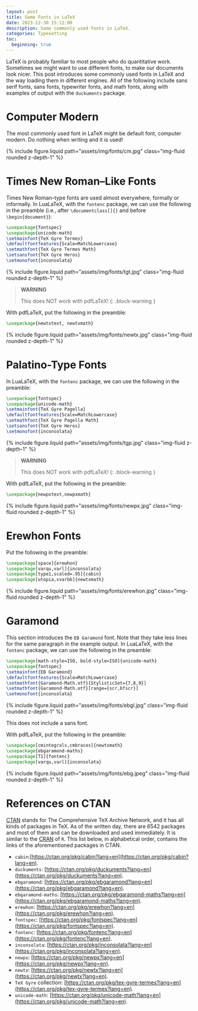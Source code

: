 ```yaml
---
layout: post
title: Some Fonts in LaTeX
date: 2023-12-30 15:12:00
description: Some commonly used fonts in LaTeX. 
categories: Typesetting
toc:
  beginning: true
---
```


LaTeX is probably familiar to most people who do quantitative work. Sometimes we might want to use different fonts, to make our documents look nicer. This post introduces some commonly used fonts in LaTeX and the way loading them in different engines. All of the following include sans serif fonts, sans fonts, typewriter fonts, and math fonts, along with examples of output with the `duckuments` package.  

# Computer Modern

The most commonly used font in LaTeX might be default font, computer modern. Do nothing when writing and it is used!

{% include figure.liquid path="assets/img/fonts/cm.jpg" class="img-fluid rounded z-depth-1" %}

# Times New Roman–Like Fonts

Times New Roman–type fonts are used almost everywhere, formally or informally. In LuaLaTeX, with the `fontenc` package, we can use the following in the preamble (i.e., after `\documentclass[]{}` and before `\begin{document}`): 

```latex
\usepackage{fontspec}
\usepackage{unicode-math}
\setmainfont{TeX Gyre Termes}
\defaultfontfeatures{Scale=MatchLowercase}
\setmathfont{TeX Gyre Termes Math}
\setsansfont{TeX Gyre Heros}
\setmonofont{inconsolata}
```

{% include figure.liquid path="assets/img/fonts/tgt.jpg" class="img-fluid rounded z-depth-1" %}

> **WARNING**
>
> This does NOT work with pdfLaTeX! 
{: .block-warning }

With pdfLaTeX, put the following in the preamble: 

```latex
\usepackage{newtxtext, newtxmath}
```

{% include figure.liquid path="assets/img/fonts/newtx.jpg" class="img-fluid rounded z-depth-1" %}

# Palatino-Type Fonts

In LuaLaTeX, with the `fontenc` package, we can use the following in the preamble: 

```latex
\usepackage{fontspec}
\usepackage{unicode-math}
\setmainfont{TeX Gyre Pagella}
\defaultfontfeatures{Scale=MatchLowercase}
\setmathfont{TeX Gyre Pagella Math}
\setsansfont{TeX Gyre Heros}
\setmonofont{inconsolata}
```
{% include figure.liquid path="assets/img/fonts/tgp.jpg" class="img-fluid z-depth-1" %}

> **WARNING**
>
> This does NOT work with pdfLaTeX! 
{: .block-warning }

With pdfLaTeX, put the following in the preamble: 

```latex
\usepackage{newpxtext,newpxmath}
```

{% include figure.liquid path="assets/img/fonts/newpx.jpg" class="img-fluid rounded z-depth-1" %}

# Erewhon Fonts

Put the following in the preamble: 

```latex
\usepackage[space]{erewhon}
\usepackage[varqu,varl]{inconsolata}
\usepackage[type1,scaled=.95]{cabin}
\usepackage[utopia,vvarbb]{newtxmath}
```

{% include figure.liquid path="assets/img/fonts/erewhon.jpg" class="img-fluid rounded z-depth-1" %}

# Garamond

This section introduces the `EB Garamond` font. Note that they take less lines for the same paragraph in the example output. In LuaLaTeX, with the `fontenc` package, we can use the following in the preamble: 

```latex
\usepackage[math-style=ISO, bold-style=ISO]{unicode-math}
\usepackage{fontspec}
\setmainfont{EB Garamond}
\defaultfontfeatures{Scale=MatchLowercase}
\setmathfont{Garamond-Math.otf}[StylisticSet={7,8,9}]
\setmathfont{Garamond-Math.otf}[range={scr,bfscr}]
\setmonofont{inconsolata}
```

{% include figure.liquid path="assets/img/fonts/ebgl.jpg" class="img-fluid rounded z-depth-1" %}

This does not include a sans font. 

With pdfLaTeX, put the following in the preamble: 

```latex
\usepackage[cmintegrals,cmbraces]{newtxmath}
\usepackage{ebgaramond-maths}
\usepackage[T1]{fontenc}
\usepackage[varqu,varl]{inconsolata}
```

{% include figure.liquid path="assets/img/fonts/ebg.jpeg" class="img-fluid rounded z-depth-1" %}

# References on CTAN

[CTAN](https://ctan.org/) stands for The Comprehensive TeX Archive Network, and it has all kinds of packages in TeX. As of the written day, there are 6542 packages and most of them and can be downloaded and used immediately. It is similar to the [CRAN](https://cran.r-project.org/) of `R`. This list below, in alphabetical order, contains the links of the aforementioned packages in CTAN. 

* `cabin`:[https://ctan.org/pkg/cabin?lang=en](https://ctan.org/pkg/cabin?lang=en).
* `duckuments`: [https://ctan.org/pkg/duckuments?lang=en](https://ctan.org/pkg/duckuments?lang=en).
* `ebgaramond`: [https://ctan.org/pkg/ebgaramond?lang=en](https://ctan.org/pkg/ebgaramond?lang=en). 
* `ebgaramond-maths`: [https://ctan.org/pkg/ebgaramond-maths?lang=en](https://ctan.org/pkg/ebgaramond-maths?lang=en). 
* `erewhon`: [https://ctan.org/pkg/erewhon?lang=en](https://ctan.org/pkg/erewhon?lang=en). 
* `fontspec`: [https://ctan.org/pkg/fontspec?lang=en](https://ctan.org/pkg/fontspec?lang=en).
* `fontenc`: [https://ctan.org/pkg/fontenc?lang=en](https://ctan.org/pkg/fontenc?lang=en). 
* `inconsolata`: [https://ctan.org/pkg/inconsolata?lang=en](https://ctan.org/pkg/inconsolata?lang=en).
* `newpx`: [https://ctan.org/pkg/newpx?lang=en](https://ctan.org/pkg/newpx?lang=en). 
* `newtx`: [https://ctan.org/pkg/newtx?lang=en](https://ctan.org/pkg/newtx?lang=en). 
* `TeX Gyre` collection: [https://ctan.org/pkg/tex-gyre-termes?lang=en](https://ctan.org/pkg/tex-gyre-termes?lang=en). 
* `unicode-math`: [https://ctan.org/pkg/unicode-math?lang=en](https://ctan.org/pkg/unicode-math?lang=en). 
